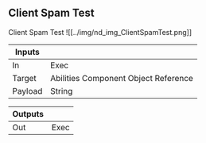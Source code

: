## Client Spam Test
Client Spam Test
![[../img/nd_img_ClientSpamTest.png]]

|Inputs||
|--|--|
| In | Exec |
| Target | Abilities Component Object Reference |
| Payload | String |

|Outputs||
|--|--|
| Out | Exec |
